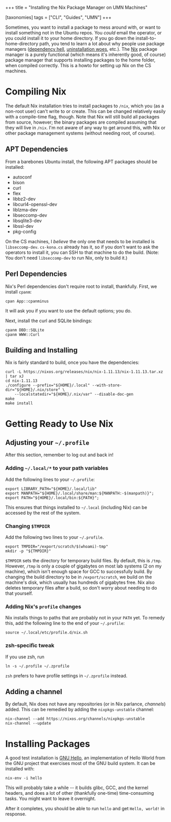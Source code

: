 +++
title = "Installing the Nix Package Manager on UMN Machines"

[taxonomies]
tags = ["CLI", "Guides", "UMN"]
+++

Sometimes, you want to install a package to mess around with, or want to install something not in the Ubuntu repos.
You *could* email the operator, or you could install it to your home directory.
If you go down the install-to-home-directory path, you tend to learn a lot about why people use package managers ([dependency hell](https://en.wikipedia.org/wiki/Dependency_hell), [uninstallation woes](https://stackoverflow.com/questions/1439950/#answer-1439989), etc.).
The [Nix](https://nixos.org/nix/) package manager is a purely functional (which means it's inherently good, of course) package manager that supports installing packages to the home folder, when compiled correctly.
This is a howto for setting up Nix on the CS machines.

# Compiling Nix

The default Nix installation tries to install packages to `/nix`, which you (as a non-root user) can't write to or create.
This can be changed relatively easily with a compile-time flag, though.
Note that Nix will still build all packages from source, however; the binary packages are compiled assuming that they will live in `/nix`.
I'm not aware of any way to get around this, with Nix or other package management systems (without needing root, of course).

## APT Dependencies

From a barebones Ubuntu install, the following APT packages should be installed:

 - autoconf
 - bison
 - curl
 - flex
 - libbz2-dev
 - libcurl4-openssl-dev
 - liblzma-dev
 - libseccomp-dev
 - libsqlite3-dev
 - libssl-dev
 - pkg-config

On the CS machines, I *believe* the only one that needs to be installed is `libseccomp-dev`.
`cs-kona.cs` already has it, so if you don't want to ask the operators to install it, you can SSH to that machine to do the build.
(Note: You don't need `libseccomp-dev` to run Nix, only to build it.)

## Perl Dependencies

Nix's Perl dependencies don't require root to install, thankfully.
First, we install `cpanm`:

```shell
cpan App::cpanminus
```

It will ask you if you want to use the default options; you do.

Next, install the curl and SQLite bindings:

```shell
cpanm DBD::SQLite
cpanm WWW::Curl
```

## Building and Installing

Nix is fairly standard to build, once you have the dependencies:

```shell
curl -L https://nixos.org/releases/nix/nix-1.11.13/nix-1.11.13.tar.xz | tar xJ
cd nix-1.11.13
./configure --prefix="${HOME}/.local" --with-store-dir="${HOME}/.nix/store" \
	--localstatedir="${HOME}/.nix/var" --disable-doc-gen
make
make install
```

# Getting Ready to Use Nix

## Adjusting your `~/.profile`

After this section, remember to log out and back in!

### Adding `~/.local/*` to your path variables

Add the following lines to your `~/.profile`:

```shell
export LIBRARY_PATH="${HOME}/.local/lib"
export MANPATH="${HOME}/.local/share/man:${MANPATH:-$(manpath)}";
export PATH="${HOME}/.local/bin:${PATH}";
```

This ensures that things installed to `~/.local` (including Nix) can be accessed by the rest of the system.

### Changing `$TMPDIR`

Add the following two lines to your `~/.profile`.

```shell
export TMPDIR="/export/scratch/$(whoami)-tmp"
mkdir -p "${TMPDIR}"
```

`$TMPDIR` sets the directory for temporary build files.
By default, this is `/tmp`.
However, `/tmp` is only a couple of gigabytes on most lab systems (2 on my machine), which isn't enough space for GCC to successfully build.
By changing the build directory to be in `/export/scratch`, we build on the machine's disk, which usually has hundreds of gigabytes free.
Nix also deletes temporary files after a build, so don't worry about needing to do that yourself.

### Adding Nix's `profile` changes

Nix installs things to paths that are probably not in your `PATH` yet.
To remedy this, add the following line to the end of your `~/.profile`:

```shell
source ~/.local/etc/profile.d/nix.sh
```

### zsh-specific tweak

If you use zsh, run

```shell
ln -s ~/.profile ~/.zprofile
```

`zsh` prefers to have profile settings in `~/.zprofile` instead.

## Adding a channel

By default, Nix does not have any repositories (or in Nix parlance, *channels*) added.
This can be remedied by adding the `nixpkgs-unstable` channel:

```shell
nix-channel --add https://nixos.org/channels/nixpkgs-unstable
nix-channel --update
```

# Installing Packages

A good test installation is [GNU Hello](https://www.gnu.org/software/hello/), an implementation of Hello World from the GNU project that exercises most of the GNU build system.
It can be installed with:

```shell
nix-env -i hello
```

This will probably take a while -- it builds glibc, GCC, and the kernel headers, and does a lot of other (thankfully one-time) time-consuming tasks.
You might want to leave it overnight.

After it completes, you should be able to run `hello` and get `Hello, world!` in response.
